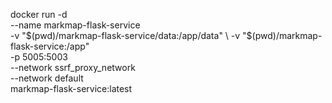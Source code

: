 docker run -d \
  --name markmap-flask-service \
  -v "$(pwd)/markmap-flask-service/data:/app/data" \
  -v "$(pwd)/markmap-flask-service:/app" \
  -p 5005:5003 \
  --network ssrf_proxy_network \
  --network default \
  markmap-flask-service:latest